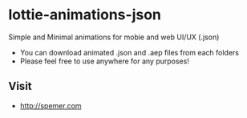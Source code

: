# lottie-animations-json
Simple and Minimal animations for mobie and web UI/UX (.json)

- You can download animated .json and .aep files from each folders
- Please feel free to use anywhere for any purposes!





## Visit
- http://spemer.com
